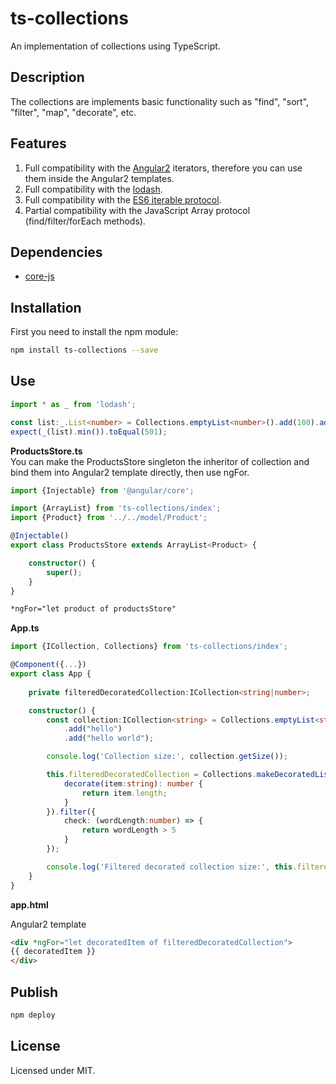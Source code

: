 # ts-collections

An implementation of collections using TypeScript.

## Description

The collections are implements basic functionality such as "find", "sort", "filter", "map", "decorate", etc.  

## Features  

1. Full compatibility with the [Angular2](https://angular.io) iterators, therefore you can use them inside the Angular2 templates.  
2. Full compatibility with the [lodash](https://lodash.com).  
3. Full compatibility with the [ES6 iterable protocol](https://developer.mozilla.org/en-US/docs/Web/JavaScript/Reference/Iteration_protocols).  
4. Partial compatibility with the JavaScript Array protocol (find/filter/forEach methods).  

## Dependencies

* [core-js](https://www.npmjs.com/package/core-js)  

## Installation

First you need to install the npm module:
```sh
npm install ts-collections --save
```

## Use

```typescript
import * as _ from 'lodash';

const list:_.List<number> = Collections.emptyList<number>().add(100).add(50).add(200);
expect(_(list).min()).toEqual(501);
```

**ProductsStore.ts**  
You can make the ProductsStore singleton the inheritor of collection and bind them into Angular2 template directly, then use ngFor.

```typescript
import {Injectable} from '@angular/core';

import {ArrayList} from 'ts-collections/index';
import {Product} from '../../model/Product';

@Injectable()
export class ProductsStore extends ArrayList<Product> {

    constructor() {
        super();
    }
}
```

```html
*ngFor="let product of productsStore"
```

**App.ts**
```typescript
import {ICollection, Collections} from 'ts-collections/index';

@Component({...})
export class App {
    
    private filteredDecoratedCollection:ICollection<string|number>;

    constructor() {
        const collection:ICollection<string> = Collections.emptyList<string>()
            .add("hello")
            .add("hello world");

        console.log('Collection size:', collection.getSize());                                                  // Collection size: 2

        this.filteredDecoratedCollection = Collections.makeDecoratedList<string, number>(collection, {
            decorate(item:string): number {
                return item.length;
            }
        }).filter({
            check: (wordLength:number) => {
                return wordLength > 5
            }
        });

        console.log('Filtered decorated collection size:', this.filteredDecoratedCollection.getSize());      // Filtered decorated collection size: 1
    }
}
```

**app.html**

Angular2 template
```html
<div *ngFor="let decoratedItem of filteredDecoratedCollection">
{{ decoratedItem }}
</div>
```

## Publish

```sh
npm deploy
```

## License

Licensed under MIT.